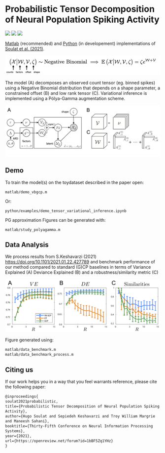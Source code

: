 # Probabilistic Tensor Decomposition of Neural Population Spiking Activity


[license-img]: https://img.shields.io/badge/license-MIT-green
[license-url]: https://github.com/hugosou/vbgcp/blob/main/LICENSE.md

[python-img]:https://img.shields.io/badge/python-v3.8-blue
[python-url]: https://github.com/hugosou/vbgcp/tree/main/python

[matlab-img]:https://img.shields.io/badge/matlab-R2020-orange
[matlab-url]: https://github.com/hugosou/vbgcp/tree/main/matlab

[![][license-img]][license-url] [![][matlab-img]][matlab-url] [![][python-img]][python-url] 

[Matlab][matlab-url] (recommended) and [Python][python-url] (in developement) implementations of [Soulat et al. (2021)](https://openreview.net/forum?id=1bBF5Zq1YHz).

![alt text](model_summary.png "Model")

The model (A) decomposes an observed count tensor (eg. binned spikes) using a Negative Binomial distribution that depends on a shape parameter, a constrained offset (B) and low rank tensor (C). 
Variational inference is implemented using a Pólya-Gamma augmentation scheme. 

![alt text](model_graphical.png "Model")


## Demo

To train the model(s) on the toydataset described in the paper open:

```
matlab/demo_vbgcp.m
```
Or:
```
python/examples/demo_tensor_variational_inference.ipynb
```
PG approximation Figures can be generated with: 

```
matlab/study_polyagamma.m
```

## Data Analysis

We process results from  S.Keshavarzi (2021) https://doi.org/10.1101/2021.01.22.427789 and benchmark performance of our method compared to standard (G)CP baselines in terms of Variance Explained (A)  Deviance Explained (B) and a robustness/similarity metric (C)

![alt text](performances.png  "Perf")

Figure generated using:
```
matlab/data_benchmark.m
matlab/data_benchmark_process.m
```

## Citing us

If our work helps you in a way that you feel warrants reference, please cite the following paper:

```
@inproceedings{
soulat2021probabilistic,
title={Probabilistic Tensor Decomposition of Neural Population Spiking Activity},
author={Hugo Soulat and Sepiedeh Keshavarzi and Troy William Margrie and Maneesh Sahani},
booktitle={Thirty-Fifth Conference on Neural Information Processing Systems},
year={2021},
url={https://openreview.net/forum?id=1bBF5Zq1YHz}
}
```

